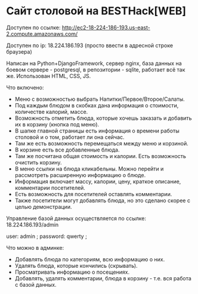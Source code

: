   # Сайт столовой на BESTHack[WEB]
 
 Доступен по ссылке: http://ec2-18-224-186-193.us-east-2.compute.amazonaws.com/
 
 Доступен по ip: 18.224.186.193 (просто ввести в адресной строке браузера)
 
 Написан на Python+DjangoFramework, сервер nginx, база данных на боевом сервере - postgresql, в репозитории - sqlite, работает всё так же. Использован HTML, CSS, JS.
 
 Что включено:
  - Меню с возможностью выбрать Напитки/Первое/Второе/Салаты.
  - Под каждым блюдом в скобках дана информация о стоимости, количестве калорий, массе.
  - Возможность отметить блюда, которые хочешь заказать и добавить их в корзину (кнопка под меню).
  - В шапке главной страницы есть информация о времени работы столовой и о том, работает ли она сейчас.
  - Там же есть возможность перемещаться между меню и корзиной.
  - В корзине есть все добавленные блюда. 
  - Там же посчитана общая стоимость и калории. Есть возможность очистить корзину.
  - В меню ссылки на блюда кликабельны. Можно перейти и рассмотреть расширенную информацию о блюде. 
  - Информация включает массу, калории, цену, краткое описание, комментарии посетителей.
  - Есть возможность для посетителей оставлять комментарии.
  - Также посетители могут добавлять блюда, но это сделано скорее с целью демонстрации.
  
  Управление базой данных осуществляется по ссылке: 18.224.186.193/admin
  
  user: admin ; password: qwerty ;
  
  Что можно в админке:
  - Добавлять блюда по категориям, всю информацию о них. 
  - Удалять блюда, которые кончились (скрывать).
  - Просматривать информацию о посещениях.
  - Добавлять, удалять комментарии, блюда в корзину - т.е. вся работа с базой данных.
  
  
  
